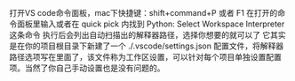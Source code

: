 打开VS code命令面板，mac下快捷键：shift+command+P 或者 F1
在打开的命令面板里输入或者在 quick pick 内找到 Python: Select Workspace Interpreter 这条命令
执行后会列出自动扫描出的解释器路径，选择你想要的就可以了
它其实是在你的项目根目录下新建了一个 ./.vscode/settings.json 配置文件，将解释器路径选项写在里面了，该文件称为工作区设置，可以针对每个项目单独设置配置项。当然了你自己手动设置也是没有问题的。

